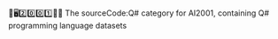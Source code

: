 🧠️🖥️2️⃣️0️⃣️0️⃣️1️⃣️💾️📜️ The sourceCode:Q# category for AI2001, containing Q# programming language datasets
